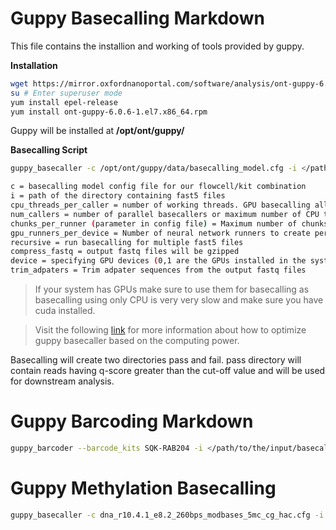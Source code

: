 # Guppy Basecalling Markdown
This file contains the installion and working of tools provided by guppy.

**Installation**
```bash
wget https://mirror.oxfordnanoportal.com/software/analysis/ont-guppy-6.0.6-1.el7.x86_64.rpm
su # Enter superuser mode
yum install epel-release
yum install ont-guppy-6.0.6-1.el7.x86_64.rpm
```
Guppy will be installed at **/opt/ont/guppy/**

**Basecalling Script**
```bash
guppy_basecaller -c /opt/ont/guppy/data/basecalling_model.cfg -i </path/to/the/input/fast5/files> --cpu_threads_per_caller <> -s </path/for/the/output/fastq/files> --recursive --compress_fastq --num_callers <> --device cuda:0,1:90% --trim_adapters
```
```bash
c = basecalling model config file for our flowcell/kit combination
i = path of the directory containing fast5 files
cpu_threads_per_caller = number of working threads. GPU basecalling allows only one CPU support thread per GPU caller.
num_callers = number of parallel basecallers or maximum number of CPU threads.
chunks_per_runner (parameter in config file) = Maximum number of chunks which can be submitted to a single neural network runner before computation. Increasing this will increase GPU basecalling performance. fast -> 160, hac -> 256, sup -> 208
gpu_runners_per_device = Number of neural network runners to create per CUDA device. Increasing this may improve GPU performance but will increase GPU memory use. fast -> 8, hac -> 4, sup -> 12 
recursive = run basecalling for multiple fast5 files
compress_fastq = output fastq files will be gzipped
device = specifying GPU devices (0,1 are the GPUs installed in the system and guppy will use 90% of both the GPUs)
trim_adpaters = Trim adpater sequences from the output fastq files
```
> If your system has GPUs make sure to use them for basecalling as basecalling using only CPU is very very slow and make sure you have cuda installed.


> Visit the following [link](https://gist.github.com/sirselim/2ebe2807112fae93809aa18f096dbb94) for more information about how to optimize guppy basecaller based on the computing power. 

Basecalling will create two directories pass and fail. pass directory will contain reads having q-score greater than the cut-off value and will be used for downstream analysis. 

# Guppy Barcoding Markdown

```bash
guppy_barcoder --barcode_kits SQK-RAB204 -i </path/to/the/input/basecalled/fastq/files> -s </path/for/the/output/demultiplexed/fastq/files> --recursive --compress_fastq --trim_adapters --trim_barcodes --trim_primers 
```

# Guppy Methylation Basecalling

```bash
guppy_basecaller -c dna_r10.4.1_e8.2_260bps_modbases_5mc_cg_hac.cfg -i . -s . --align_ref reference.fasta --device cuda:0:100% --bam_out --barcode_kits SQK-NBD114.24 --trim_adapters --enable_trim_barcodes --trim_primers --compress_fastq --recursive 
```
